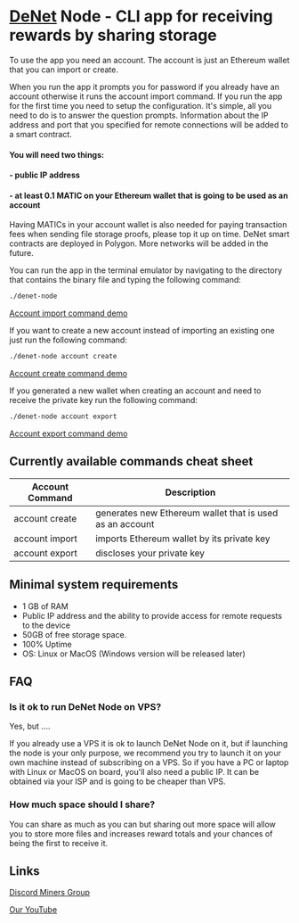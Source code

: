 # [DeNet](https://denet.pro/en/) Node - CLI app for receiving rewards by sharing storage

To use the app you need an account. The account is just an Ethereum wallet that you can import or create.

When you run the app it prompts you for password if you already have an account otherwise it runs the account import command.
If you run the app for the first time you need to setup the configuration. It's simple, all you need to do is to answer the question prompts.
Information about the IP address and port that you specified for remote connections will be added to a smart contract.

#### You will need two things:
#### - public IP address
#### - at least 0.1 MATIC on your Ethereum wallet that is going to be used as an account 

Having MATICs in your account wallet is also needed for paying transaction fees when sending file storage proofs, please top it up on time. DeNet smart contracts are deployed in Polygon. More networks will be added in the future.

You can run the app in the terminal emulator by navigating to the directory that contains the binary file and typing the following command: 

```bash
./denet-node
```

[Account import command demo](https://www.youtube.com/watch?v=vVRMHlqLA0w)

If you want to create a new account instead of importing an existing one just run the following command:

```bash
./denet-node account create
```

[Account create command demo](https://www.youtube.com/watch?v=So8VAjv9o1Y)

If you generated a new wallet when creating an account and need to receive the private key run the following command: 

```bash
./denet-node account export
```

[Account export command demo](https://www.youtube.com/watch?v=bnstbPGdjKY)

## Currently available commands cheat sheet

| Account Command | Description |
|---|---|
| account create | generates new Ethereum wallet that is used as an account |
| account import | imports Ethereum wallet by its private key |
| account export | discloses your private key |

## Minimal system requirements
- 1 GB of RAM 
- Public IP address and the ability to provide access for remote requests to the device
- 50GB of free storage space.
- 100% Uptime 
- OS: Linux or MacOS (Windows version will be released later)

## FAQ

### Is it ok to run DeNet Node on VPS?

Yes, but ....

If you already use a VPS it is ok to launch DeNet Node on it, but if launching the node is your only purpose, we recommend you try to launch it on your own machine instead of subscribing on a VPS. So if you have a PC or laptop with Linux or MacOS on board, you'll also need a public IP. It can be obtained via your ISP and is going to be cheaper than VPS.

### How much space should I share?

You can share as much as you can but sharing out more space will allow you to store more files and increases reward totals and your chances of being the first to receive it.

##  Links

[Discord Miners Group](https://discord.gg/cPz9m4cSWv)

[Our YouTube](https://www.youtube.com/channel/UCeCxt3tYbtSkJvaznNjQimQ)



